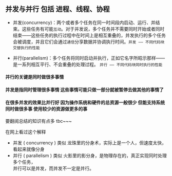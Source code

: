 ## 并发与并行 包括 进程、线程、协程  

- 并发(concurrency)：两个或者多个任务在同一时间段内启动、运行、并结束。这些任务有可能`互动`。对于并发说，多个任务并不需要同时开始或者同时结束——这些任务的执行过程中在时间上是相互重叠的，并发执行的多个任务会被调度，并且它们会通过`通信`分享数据并协调执行时间。`并发 —— 不同代码块交替执行的性能 ` 


- 并行(parallelism)：多个任务将同时启动并执行，正如它名字所昭示那样——是一系列相互平行、不会重叠的处理过程。 `并行 —— 不同代码块同时执行的性能`

#### 并行的关键是同时做很多事情
#### 并发是指同时管理很多事情 这些事情可能只做一部分就被暂停去做其他的事情了
#### 在很多并发的效果比并行好 因为操作系统和硬件的总资源一般很少 但能支持系统同时做很多事 使用较少的资源做更多的事

要翻阅总结的知识有点多  tbc~~~


在网上看过这个解释  
- 并发 ( concurrency ) 类似 龙珠里的分身术，实际上是一个人，但速度太快，看起来就像分身  
- 并行 ( parallelism ) 类似 火影里的影分身，是物理存在的，真正实现同时处理多个任务，  
并行可以是并发，而并发不一定是并行。
